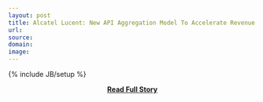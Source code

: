 ```yaml
---
layout: post
title: Alcatel Lucent: New API Aggregation Model To Accelerate Revenue Opportunities | Ubergizmo
url: 
source: 
domain: 
image: 
---
```

{% include JB/setup %}<p></p>
<center><p><a href="" style='padding:25px; font-sze:18px; font-weight: bold;'>Read Full Story</a></p></center>
